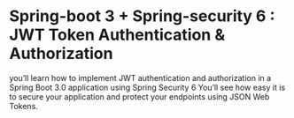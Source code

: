 # Spring-boot 3 + Spring-security 6 : JWT Token Authentication & Authorization

you’ll learn how to implement JWT authentication and authorization in a Spring Boot 3.0 application using Spring Security 6 
You’ll see how easy it is to secure your application and protect your endpoints using JSON Web Tokens.

